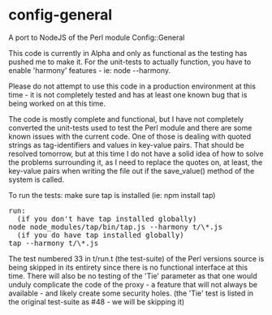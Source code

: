 config-general
==============

A port to NodeJS of the Perl module Config::General

This code is currently in Alpha and only as functional as the testing has
pushed me to make it. For the unit-tests to actually function, you have to
enable 'harmony' features - ie: node --harmony.

Please do not attempt to use this code in a production environment at this
time - it is not completely tested and has at least one known bug that is
being worked on at this time.

The code is mostly complete and functional, but I have not completely
converted the unit-tests used to test the Perl module and there are some
known issues with the current code. One of those is dealing with quoted
strings as tag-identifiers and values in key-value pairs. That should be
resolved tomorrow, but at this time I do not have a solid idea of how to
solve the problems surrounding it, as I need to replace the quotes on, at
least, the key-value pairs when writing the file out if the save_value()
method of the system is called.

To run the tests:
make sure tap is installed (ie: npm install tap)
<pre>
run: 
  (if you don't have tap installed globally)
node node_modules/tap/bin/tap.js --harmony t/\*.js
  (if you do have tap installed globally)
tap --harmony t/\*.js
</pre>

The test numbered 33 in t/run.t (the test-suite) of the Perl versions source
is being skipped in its entirety since there is no functional interface at
this time. There will also be no testing of the 'Tie' parameter as that one
would unduly complicate the code of the proxy - a feature that will not
always be available - and likely create some security holes. (the 'Tie' test
is listed in the original test-suite as #48 - we will be skipping it)

